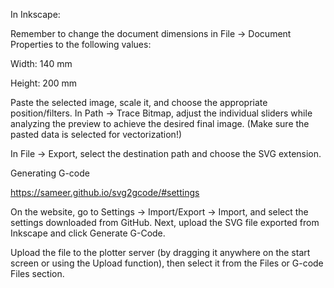 In Inkscape:

  Remember to change the document dimensions in File -> Document Properties to the following values:

  Width: 140 mm
  
  Height: 200 mm
  
  Paste the selected image, scale it, and choose the appropriate position/filters. In Path -> Trace Bitmap, adjust the individual sliders while analyzing the preview to achieve the desired final image. (Make sure the pasted data is selected for vectorization!)

  In File -> Export, select the destination path and choose the SVG extension.


Generating G-code

  https://sameer.github.io/svg2gcode/#settings

  On the website, go to Settings -> Import/Export -> Import, and select the settings downloaded from GitHub. Next, upload the SVG file exported from Inkscape and click Generate G-Code.

  
  
Upload the file to the plotter server (by dragging it anywhere on the start screen or using the Upload function), then select it from the Files or G-code Files section.
